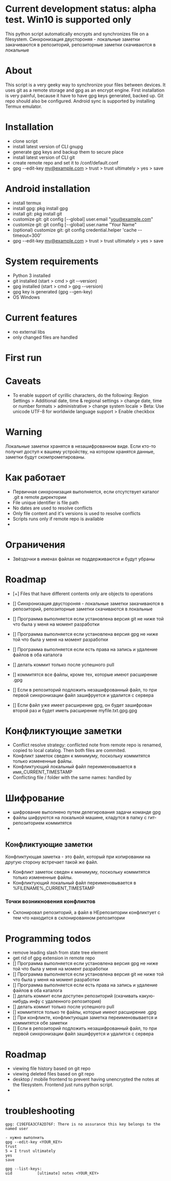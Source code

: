 # Current development status: alpha test. Win10 is supported only
This python script automatically encrypts and synchronizes file on a filesystem. Синхронизация двустороняя - локальные заметки закачиваются в репозиторий, репозиторные заметки скачиваются в локальные

# About
This script is a very geeky way to synchronize your files between devices. It uses git as a remote storage and gpg as an encrypt engine. First installation is very painful, because it have to have gpg keys generated, backed up. Git repo should also be configured. Android sync is supported by installing Termux emulator. 

# Installation
- clone script
- install latest version of CLI gnupg
- generate gpg keys and backup them to secure place
- install latest version of CLI git
- create remote repo and set it to /conf/default.conf
- gpg --edit-key my@example.com > trust > trust ultimately > yes > save

# Android installation
- install termux
- install gpg: pkg install gpg
- install git: pkg install git
- customize git: git config [--global] user.email "you@example.com"
- customize git: git config [--global] user.name "Your Name"
- (optional) customize git: git config credential.helper 'cache --timeout=300'
- gpg --edit-key my@example.com > trust > trust ultimately > yes > save

# System requirements
- Python 3 installed
- git installed (start > cmd > git --version)
- gpg installed (start > cmd > gpg --version)
- gpg key is generated (gpg --gen-key)
- OS Windows

# Current features
- no external libs
- only changed files are handled

# First run

# Caveats
- To enable support of cyrillic characters, do the following: Region Settings > Additional date, time & regional settings > change date, time or number formats > administrative > change system locale > Beta: Use unicode UTF-8 for worldwide language support > Enable checkbox

# Warning
Локальные заметки хранятся в незашифрованном виде. Если кто-то получит доступ к вашему устройству, на котором хранятся данные, заметки будут скомпрометированы.

# Как работает
- Первичная синхронизация выполняется, если отсутствует каталог .git в remote директории
- File unique identifier is file path
- No dates are used to resolve conflicts
- Only file content and it's versions is used to resolve conflicts
- Scripts runs only if remote repo is available
- 

# Ограничения
- Звёздочки в именах файлах не поддерживаются и будут убраны

# Roadmap
- [+] Files that have different contents only are objects to operations
- [] Синхронизация двустороняя - локальные заметки закачиваются в репозиторий, репозиторные заметки скачиваются в локальные
- [] Программа выполняется если установлена версия git не ниже той что была у меня на момент разработки
- [] Программа выполняется если установлена версия gpg не ниже той что была у меня на момент разработки
- [] Программа выполняется если есть права на запись и удаление файлов в оба каталога

- [] делать коммит только после успешного pull
- [] коммитятся все файлы, кроме тех, которые имеют расширение .gpg
- [] Если в репозиторий подложить незашифрованный файл, то при первой синхронизации файл зашифруется и удалится с сервера
- [] Если файл уже имеет расширение gpg, он будет зашифрован второй раз и будет иметь расширение myfile.txt.gpg.gpg


# Конфликтующие заметки
- Conflict resolve strategy: conflicted note from remote repo is renamed, copied to local catalog. Then both files are commited.
- Конфликт заметок сведен к минимуму, поскольку коммитятся только измененные файлы.
- Конфликтующий локальный файл переименовывается в имя_CURRENT_TIMESTAMP
- Conflicting file / folder with the same names: handled by 

# Шифрование
- шифрование выполнено путем делегирования задачи команде gpg 
- файлы шифруются на локальной машине, кладутся в папку с гит-репозиторием коммитятся
- 

## Конфликтующие заметки
Конфликтующая заметка - это файл, который при копировании на другую сторону встречает такой же файл.
- Конфликт заметок сведен к минимуму, поскольку коммитятся только измененные файлы.
- Конфликтующий локальный файл переименовывается в %FILENAME%_CURRENT_TIMESTAMP

### Точки возникновения конфликтов
- Склонировал репозиторий, а файл в НЕрепозитории конфликтует с тем что находится в склонированном репозитории


# Programming todos
- remove leading slash from state tree element
- get rid of gpg extension in remote repo
- [] Программа выполняется если установлена версия gpg не ниже той что была у меня на момент разработки
- [] Программа выполняется если установлена версия git не ниже той что была у меня на момент разработки
- [] Программа выполняется если есть права на запись и удаление файлов в оба каталога
- [] делать коммит если доступен репозиторий (скачивать какую-нибудь инфу с удаленного репозитория)
- [] делать коммит только после успешного pull
- [] коммитятся только те файлы, которые имеют расширение .gpg
- [] При конфликте, конфликтующая заметка переименовывается и коммитятся обе заметки 
- [] Если в репозиторий подложить незашифрованный файл, то при первой синхронизации файл зашифруется и удалится с сервера

# Roadmap
- viewing file history based on git repo
- viewing deleted files based on git repo
- desktop / mobile frontend to prevent having unencrypted the notes at the filesystem. Frontend just runs python script.
- 

# troubleshooting
```
gpg: C19EFEA3CFA2D76F: There is no assurance this key belongs to the named user

- нужно выполнить
gpg --edit-key <YOUR_KEY>
trust
5 = I trust ultimately
yes
save

gpg --list-keys:
uid           [ultimate] notes <YOUR_KEY>
```